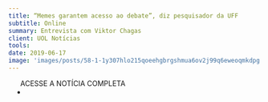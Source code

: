 ```yaml
---
title: “Memes garantem acesso ao debate”, diz pesquisador da UFF
subtitle: Online
summary: Entrevista com Viktor Chagas
client: UOL Notícias
tools: 
date: 2019-06-17
image: 'images/posts/58-1-1y307hlo215qoeehgbrgshmua6ov2j99q6eweoqmkdpg.png'
---
```




<div class="post__share"><ul class="share__list list-reset">ACESSE A NOTÍCIA COMPLETA<li class="share__item" style="margin-left: 10px"><a class="share__link share__facebook" style="background: #fa5657" href="https://noticias.uol.com.br/ultimas-noticias/deutschewelle/2019/06/17/memes-garantem-acesso-ao-debate.htm 
onclick=window.open(this.href, 'pop-up', 'left=20,top=20,width=500,height=500,toolbar=1,resizable=0'); return false;" title="Link" rel="nofollow"><i class="fa-solid fa-link"></i></a></li></ul></div>
<!-- <div class="gallery-box"><div class="gallery"><img src="/clipping/images/example-1.jpg" loading="lazy" alt="Project"><img src="/clipping/images/example-2.jpg" loading="lazy" alt="Project"></div><em>Gallery / <a href="https://www.freepik.com/" target="_blank">Freepic</a></em></div> -->